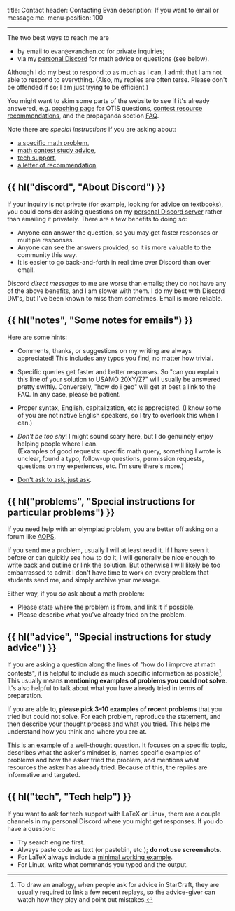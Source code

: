 title: Contact
header: Contacting Evan
description: If you want to email or message me.
menu-position: 100

---

The two best ways to reach me are

- by email to $\text{evan}\texttt{@}\text{evanchen}{.}\text{cc}$ for private inquiries;
- via my [personal Discord](discord.html) for math advice or questions (see below).

Although I do my best to respond to as much as I can,
I admit that I am not able to respond to everything.
(Also, my replies are often terse.
Please don't be offended if so; I am just trying to be efficient.)

You might want to skim some parts of the website
to see if it's already answered, e.g.
[coaching page](otis.html) for OTIS questions,
[contest resource recommendations](recommend.html),
and the <del>propaganda section</del> [FAQ](faqs.html).

Note there are _special instructions_ if you are asking about:

- [a specific math problem](#problems),
- [math contest study advice](#advice),
- [tech support](#tech),
- [a letter of recommendation](letters.html).

## {{ hl("discord", "About Discord") }}

If your inquiry is not private (for example, looking for advice on textbooks),
you could consider asking questions on my
[personal Discord server](discord.html)
rather than emailing it privately.
There are a few benefits to doing so:

- Anyone can answer the question,
  so you may get faster responses or multiple responses.
- Anyone can see the answers provided,
  so it is more valuable to the community this way.
- It is easier to go back-and-forth in real time
  over Discord than over email.

Discord _direct messages_ to me are worse than emails;
they do not have any of the above benefits, and I am slower with them.
I do my best with Discord DM's, but I've been known to miss them sometimes.
Email is more reliable.

## {{ hl("notes", "Some notes for emails") }}

Here are some hints:

- Comments, thanks, or suggestions on my writing are always appreciated!
  This includes any typos you find, no matter how trivial.

- Specific queries get faster and better responses.
  So "can you explain this line of your solution to USAMO 20XY/Z?"
  will usually be answered pretty swiftly.
  Conversely, "how do i geo" will get at best a link to the FAQ.
  In any case, please be patient.

- Proper syntax, English, capitalization, etc is appreciated.
  (I know some of you are not native English speakers,
  so I try to overlook this when I can.)

- _Don't be too shy_! I might sound scary here,
  but I do genuinely enjoy helping people where I can.<br>
  (Examples of good requests: specific math query,
  something I wrote is unclear, found a typo,
  follow-up questions, permission requests,
  questions on my experiences, etc. I'm sure there's more.)

- [Don't ask to ask, just ask](https://dontasktoask.com/).

## {{ hl("problems", "Special instructions for particular problems") }}

If you need help with an olympiad problem,
you are better off asking on a forum like [AOPS](https://www.aops.com).

If you send me a problem, usually I will at least read it.
If I have seen it before or can quickly see how to do it,
I will generally be nice enough to write back and outline or link the solution.
But otherwise I will likely be too embarrassed to admit I don't have time to
work on every problem that students send me, and simply archive your message.

Either way, if you _do_ ask about a math problem:

- Please state where the problem is from, and link it if possible.
- Please describe what you've already tried on the problem.

## {{ hl("advice", "Special instructions for study advice") }}

If you are asking a question along the lines of "how do I improve at math contests",
it is helpful to include as much specific information as possible[^sc].
This usually means **mentioning examples of problems you could not solve**.
It's also helpful to talk about what you have already tried
in terms of preparation.

[^sc]:
    To draw an analogy, when people ask for advice in StarCraft,
    they are usually required to link a few recent replays,
    so the advice-giver can watch how they play and point out mistakes.

If you are able to, **please pick 3–10 examples of recent problems**
that you tried but could not solve.
For each problem, reproduce the statement,
and then describe your thought process and what you tried.
This helps me understand how you think and where you are at.

[This is an example of a well-thought question](https://aops.com/community/p15430373).
It focuses on a specific topic, describes what the asker's mindset is,
names specific examples of problems and how the asker tried the problem,
and mentions what resources the asker has already tried.
Because of this, the replies are informative and targeted.

## {{ hl("tech", "Tech help") }}

If you want to ask for tech support with LaTeX or Linux, there are a couple
channels in my personal Discord where you might get responses.
If you do have a question:

- Try search engine first.
- Always paste code as text (or pastebin, etc.); **do not use screenshots**.
- For LaTeX always include a
  [minimal working example](https://www.texfaq.org/FAQ-minxampl).
- For Linux, write what commands you typed and the output.
